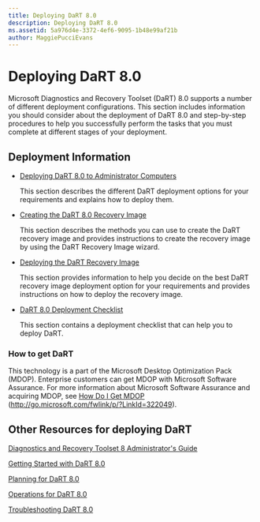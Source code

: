 ```yaml
---
title: Deploying DaRT 8.0
description: Deploying DaRT 8.0
ms.assetid: 5a976d4e-3372-4ef6-9095-1b48e99af21b
author: MaggiePucciEvans
---
```


# Deploying DaRT 8.0


Microsoft Diagnostics and Recovery Toolset (DaRT) 8.0 supports a number of different deployment configurations. This section includes information you should consider about the deployment of DaRT 8.0 and step-by-step procedures to help you successfully perform the tasks that you must complete at different stages of your deployment.

## Deployment Information


-   [Deploying DaRT 8.0 to Administrator Computers](deploying-dart-80-to-administrator-computers-dart-8.md)

    This section describes the different DaRT deployment options for your requirements and explains how to deploy them.

-   [Creating the DaRT 8.0 Recovery Image](creating-the-dart-80-recovery-image-dart-8.md)

    This section describes the methods you can use to create the DaRT recovery image and provides instructions to create the recovery image by using the DaRT Recovery Image wizard.

-   [Deploying the DaRT Recovery Image](deploying-the-dart-recovery-image-dart-8.md)

    This section provides information to help you decide on the best DaRT recovery image deployment option for your requirements and provides instructions on how to deploy the recovery image.

-   [DaRT 8.0 Deployment Checklist](dart-80-deployment-checklist-dart-8.md)

    This section contains a deployment checklist that can help you to deploy DaRT.

### How to get DaRT

This technology is a part of the Microsoft Desktop Optimization Pack (MDOP). Enterprise customers can get MDOP with Microsoft Software Assurance. For more information about Microsoft Software Assurance and acquiring MDOP, see [How Do I Get MDOP](http://go.microsoft.com/fwlink/p/?LinkId=322049) (http://go.microsoft.com/fwlink/p/?LinkId=322049).

## Other Resources for deploying DaRT


[Diagnostics and Recovery Toolset 8 Administrator's Guide](index.md)

[Getting Started with DaRT 8.0](getting-started-with-dart-80-dart-8.md)

[Planning for DaRT 8.0](planning-for-dart-80-dart-8.md)

[Operations for DaRT 8.0](operations-for-dart-80-dart-8.md)

[Troubleshooting DaRT 8.0](troubleshooting-dart-80-dart-8.md)

 

 





